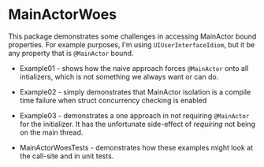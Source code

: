 # MainActorWoes

This package demonstrates some challenges in accessing MainActor bound properties.  For example purposes, I'm using `UIUserInterfaceIdiom`, but it be any property that is `@MainActor` bound.


* Example01 - shows how the naive approach forces `@MainActor` onto all intializers, which is not something we always want or can do.

* Example02 - simply demonstrates that MainActor isolation is a compile time failure when struct concurrency checking is enabled

* Example03 - demonstrates a one approach in not requiring `@MainActor` for the initializer.  It has the unfortunate side-effect of *requiring* not being on the main thread.

* MainActorWoesTests - demonstrates how these examples might look at the call-site and in unit tests.

